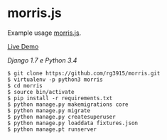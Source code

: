 # morris.js

Example usage [morris.js][0].

[Live Demo][1]

*Django 1.7 e Python 3.4*

	$ git clone https://github.com/rg3915/morris.git
	$ virtualenv -p python3 morris
	$ cd morris
	$ source bin/activate
	$ pip install -r requirements.txt
	$ python manage.py makemigrations core
	$ python manage.py migrate
	$ python manage.py createsuperuser
	$ python manage.py loaddata fixtures.json
	$ python manage.pt runserver

[0]: http://morrisjs.github.io/morris.js/
[1]: http://rg3915.github.io/morris/